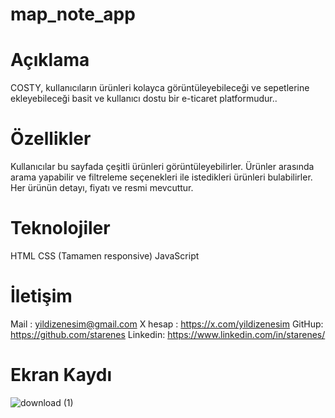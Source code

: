 # map_note_app
# Açıklama
COSTY, kullanıcıların ürünleri kolayca görüntüleyebileceği ve sepetlerine ekleyebileceği basit ve kullanıcı dostu bir e-ticaret platformudur..
# Özellikler
Kullanıcılar bu sayfada çeşitli ürünleri görüntüleyebilirler. Ürünler arasında arama yapabilir ve filtreleme seçenekleri ile istedikleri ürünleri bulabilirler. Her ürünün detayı, fiyatı ve resmi mevcuttur.
# Teknolojiler
HTML CSS (Tamamen responsive) JavaScript
# İletişim
Mail : yildizenesim@gmail.com X hesap : https://x.com/yildizenesim GitHup: https://github.com/starenes Linkedin: https://www.linkedin.com/in/starenes/
# Ekran Kaydı

![download (1)](https://github.com/starenes/map_note_app/assets/164679866/9cc16139-3fc5-452b-a021-32d49ba38846)
